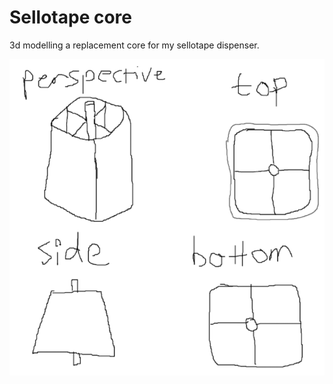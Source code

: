 # Sellotape core

3d modelling a replacement core for my sellotape dispenser.

![Crude schematic](images/schematic_poor.png)
